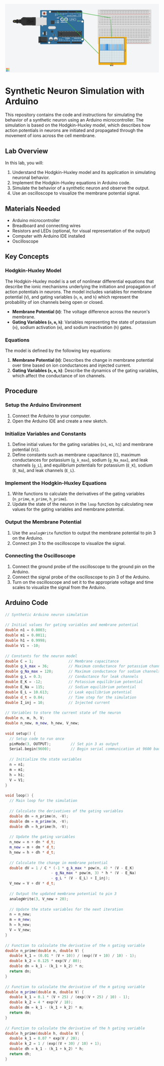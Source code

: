 ![alt text](https://github.com/bddupre92/Neurobook_BME_UND/blob/main/Chapter1a/Lab1/Synthetic%20Neuron%20Board.png)
# Synthetic Neuron Simulation with Arduino

This repository contains the code and instructions for simulating the behavior of a synthetic neuron using an Arduino microcontroller. The simulation is based on the Hodgkin-Huxley model, which describes how action potentials in neurons are initiated and propagated through the movement of ions across the cell membrane.

## Lab Overview

In this lab, you will:
1. Understand the Hodgkin-Huxley model and its application in simulating neuronal behavior.
2. Implement the Hodgkin-Huxley equations in Arduino code.
3. Simulate the behavior of a synthetic neuron and observe the output.
4. Use an oscilloscope to visualize the membrane potential signal.

## Materials Needed

- Arduino microcontroller
- Breadboard and connecting wires
- Resistors and LEDs (optional, for visual representation of the output)
- Computer with Arduino IDE installed
- Oscilloscope

## Key Concepts

### Hodgkin-Huxley Model

The Hodgkin-Huxley model is a set of nonlinear differential equations that describe the ionic mechanisms underlying the initiation and propagation of action potentials in neurons. The model includes variables for membrane potential (`V`), and gating variables (`n`, `m`, and `h`) which represent the probability of ion channels being open or closed.

- **Membrane Potential (`V`)**: The voltage difference across the neuron's membrane.
- **Gating Variables (`n`, `m`, `h`)**: Variables representing the state of potassium (`n`), sodium activation (`m`), and sodium inactivation (`h`) gates.

### Equations

The model is defined by the following key equations:

1. **Membrane Potential (`V`)**: Describes the change in membrane potential over time based on ion conductances and injected current.
2. **Gating Variables (`n`, `m`, `h`)**: Describe the dynamics of the gating variables, which affect the conductance of ion channels.

## Procedure

### Setup the Arduino Environment

1. Connect the Arduino to your computer.
2. Open the Arduino IDE and create a new sketch.

### Initialize Variables and Constants

1. Define initial values for the gating variables (`n1`, `m1`, `h1`) and membrane potential (`V1`).
2. Define constants such as membrane capacitance (`C`), maximum conductances for potassium (`g_k_max`), sodium (`g_Na_max`), and leak channels (`g_L`), and equilibrium potentials for potassium (`E_K`), sodium (`E_Na`), and leak channels (`E_L`).

### Implement the Hodgkin-Huxley Equations

1. Write functions to calculate the derivatives of the gating variables (`n_prime`, `m_prime`, `h_prime`).
2. Update the state of the neuron in the `loop` function by calculating new values for the gating variables and membrane potential.

### Output the Membrane Potential

1. Use the `analogWrite` function to output the membrane potential to pin 3 on the Arduino.
2. Connect pin 3 to the oscilloscope to visualize the signal.

### Connecting the Oscilloscope

1. Connect the ground probe of the oscilloscope to the ground pin on the Arduino.
2. Connect the signal probe of the oscilloscope to pin 3 of the Arduino.
3. Turn on the oscilloscope and set it to the appropriate voltage and time scales to visualize the signal from the Arduino.

## Arduino Code

```cpp
// Synthetic Arduino neuron simulation

// Initial values for gating variables and membrane potential
double n1 = 0.0003;
double m1 = 0.0011;
double h1 = 0.9998;
double V1 = -10;

// Constants for the neuron model
double C = 1;                // Membrane capacitance
double g_k_max = 36;         // Maximum conductance for potassium channels
double g_Na_max = 120;       // Maximum conductance for sodium channels
double g_L = 0.3;            // Conductance for leak channels
double E_K = -12;            // Potassium equilibrium potential
double E_Na = 115;           // Sodium equilibrium potential
double E_L = 10.613;         // Leak equilibrium potential
double d_t = 0.04;           // Time step for the simulation
double I_inj = 10;           // Injected current

// Variables to store the current state of the neuron
double n, m, h, V;
double n_new, m_new, h_new, V_new;

void setup() {
  // Setup code to run once
  pinMode(3, OUTPUT);         // Set pin 3 as output
  Serial.begin(9600);         // Begin serial communication at 9600 baud rate
  
  // Initialize the state variables
  n = n1;
  m = m1;
  h = h1;
  V = V1;
}

void loop() {
  // Main loop for the simulation

  // Calculate the derivatives of the gating variables
  double dn = n_prime(n, -V);
  double dm = m_prime(m, -V);
  double dh = h_prime(h, -V);

  // Update the gating variables
  n_new = n + dn * d_t;
  m_new = m + dm * d_t;
  h_new = h + dh * d_t;

  // Calculate the change in membrane potential
  double dV = 1 / C * (-1 * g_k_max * pow(n, 4) * (V - E_K) 
                     - g_Na_max * pow(m, 3) * h * (V - E_Na) 
                     - g_L * (V - E_L) + I_inj);
  V_new = V + dV * d_t;

  // Output the updated membrane potential to pin 3
  analogWrite(3, V_new + 20);

  // Update the state variables for the next iteration
  n = n_new;
  m = m_new;
  h = h_new;
  V = V_new;
}

// Function to calculate the derivative of the n gating variable
double n_prime(double n, double V) {
  double k_1 = (0.01 * (V + 10)) / (exp((V + 10) / 10) - 1);
  double k_2 = 0.125 * exp(V / 80);
  double dn = k_1 - (k_1 + k_2) * n;
  return dn;
}

// Function to calculate the derivative of the m gating variable
double m_prime(double m, double V) {
  double k_1 = 0.1 * (V + 25) / (exp((V + 25) / 10) - 1);
  double k_2 = 4 * exp(V / 18);
  double dm = k_1 - (k_1 + k_2) * m;
  return dm;
}

// Function to calculate the derivative of the h gating variable
double h_prime(double h, double V) {
  double k_1 = 0.07 * exp(V / 20);
  double k_2 = 1 / (exp((V + 30) / 10) + 1);
  double dh = k_1 - (k_1 + k_2) * h;
  return dh;
}
